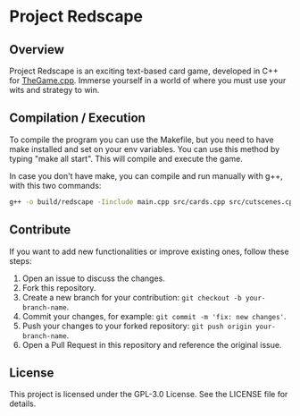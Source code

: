 # Project Redscape

## **Overview**
Project Redscape is an exciting text-based card game, developed in C++ for [TheGame.cpp](https://henrzven.github.io/the-game/). Immerse yourself in a world of where you must use your wits and strategy to win.

## Compilation / Execution
To compile the program you can use the Makefile, but you need to have make installed and set on your env variables.
You can use this method by typing "make all start". This will compile and execute the game.

In case you don't have make, you can compile and run manually with g++, with this two commands:

```bash
g++ -o build/redscape -Iinclude main.cpp src/cards.cpp src/cutscenes.cpp src/utils.cpp src/combats.cpp src/engine.cpp ./build/redscape
```

## Contribute
If you want to add new functionalities or improve existing ones, follow these steps:

1. Open an issue to discuss the changes.
2. Fork this repository.
3. Create a new branch for your contribution: `git checkout -b your-branch-name`.
5. Commit your changes, for example: `git commit -m 'fix: new changes'`.
6. Push your changes to your forked repository: `git push origin your-branch-name`.
7. Open a Pull Request in this repository and reference the original issue.

## **License**
This project is licensed under the GPL-3.0 License. See the LICENSE file for details.
